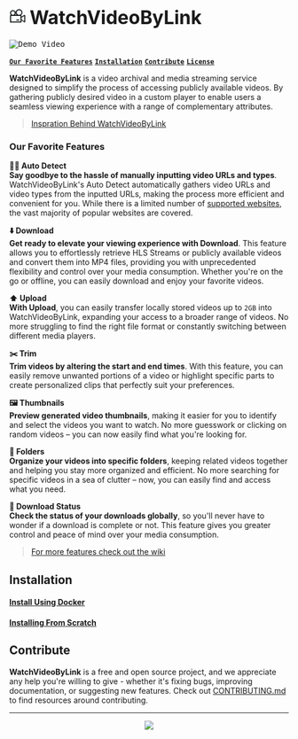 <h1>
  <img src="./client/images/favicon/favicon.png" alt="WatchVideoByLink logo left" width="30"/>
  <big><strong>WatchVideoByLink</strong></big>
</h1>

<kbd><img src="./media/demo.gif" title="Demo Video"/></kbd> 


[**`Our Favorite Features`**](#our-favorite-features)
[**`Installation`**](#installation)
[**`Contribute`**](#contribute)
[**`License`**](#license)

**WatchVideoByLink** is a video archival and media streaming service designed to simplify the process of accessing publicly available videos. By gathering publicly desired video in a custom player to enable users a seamless viewing experience with a range of complementary attributes.

> [Inspration Behind WatchVideoByLink](https://github.com/MohamedBakoush/WatchVideoByLink/wiki#why-watchvideobylink)


### Our Favorite Features

**🕵️‍♂️ Auto Detect** \
**Say goodbye to the hassle of manually inputting video URLs and types**. WatchVideoByLink's Auto Detect automatically gathers video URLs and video types from the inputted URLs, making the process more efficient and convenient for you. While there is a limited number of [supported websites](https://ytdl-org.github.io/youtube-dl/supportedsites.html), the vast majority of popular websites are covered.

**⬇️ Download** \
**Get ready to elevate your viewing experience with Download**. This feature allows you to effortlessly retrieve HLS Streams or publicly available videos and convert them into MP4 files, providing you with unprecedented flexibility and control over your media consumption. Whether you're on the go or offline, you can easily download and enjoy your favorite videos.

**⬆️ Upload** \
**With Upload**, you can easily transfer locally stored videos up to `2GB` into WatchVideoByLink, expanding your access to a broader range of videos. No more struggling to find the right file format or constantly switching between different media players.

**✂️ Trim** \
**Trim videos by altering the start and end times**. With this feature, you can easily remove unwanted portions of a video or highlight specific parts to create personalized clips that perfectly suit your preferences.

**🖼 Thumbnails** \
**Preview generated video thumbnails**, making it easier for you to identify and select the videos you want to watch. No more guesswork or clicking on random videos – you can now easily find what you're looking for.

**📂 Folders** \
**Organize your videos into specific folders**, keeping related videos together and helping you stay more organized and efficient. No more searching for specific videos in a sea of clutter – now, you can easily find and access what you need.

**🗿 Download Status** \
**Check the status of your downloads globally**, so you'll never have to wonder if a download is complete or not. This feature gives you greater control and peace of mind over your media consumption.


> [For more features check out the wiki](https://github.com/MohamedBakoush/WatchVideoByLink/wiki/Features)


## Installation  

#### [Install Using Docker](https://github.com/MohamedBakoush/WatchVideoByLink/wiki/Install-WatchVideoByLink#installing-locally-using-docker)

#### [Installing From Scratch](https://github.com/MohamedBakoush/WatchVideoByLink/wiki/Install-WatchVideoByLink#installing-from-scratch)

## Contribute
**WatchVideoByLink** is a free and open source project, and we appreciate any help you're willing to give - whether it's fixing bugs, improving documentation, or suggesting new features. Check out [CONTRIBUTING.md](CONTRIBUTING.md) to find resources around contributing.

<hr/>

<p id="user-content-license" align="center">
  <a href="https://github.com/MohamedBakoush/WatchVideoByLink/blob/master/LICENSE"><img src="https://img.shields.io/badge/LICENSE-APACHE--2.0-green?style=for-the-badge" /></a>
</p>
